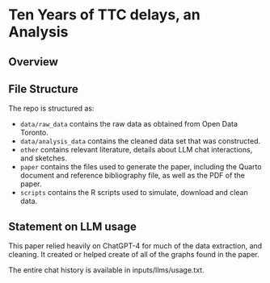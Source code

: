 # Ten Years of TTC delays, an Analysis

## Overview


## File Structure

The repo is structured as:

-   `data/raw_data` contains the raw data as obtained from Open Data Toronto.
-   `data/analysis_data` contains the cleaned data set that was constructed.
-   `other` contains relevant literature, details about LLM chat interactions, and sketches.
-   `paper` contains the files used to generate the paper, including the Quarto document and reference bibliography file, as well as the PDF of the paper.
-   `scripts` contains the R scripts used to simulate, download and clean data.


## Statement on LLM usage

This paper relied heavily on ChatGPT-4 for much of the data extraction, and cleaning. It
created or helped create of all of the graphs found in the paper.

The entire chat history is available in inputs/llms/usage.txt.